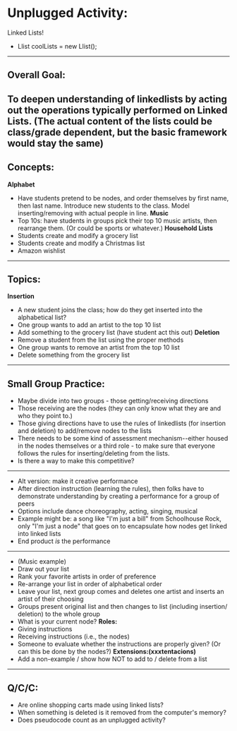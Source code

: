 # Unplugged Activity:
Linked Lists!  
- Llist coolLists = new Llist();
---
## Overall Goal:
To deepen understanding of linkedlists by acting out the operations typically performed on Linked Lists. (The actual content of the lists could be class/grade dependent, but the basic framework would stay the same)
---
## Concepts:
**Alphabet**
- Have students pretend to be nodes, and order themselves by first name, then last name. Introduce new students to the class. Model inserting/removing with actual people in line.
**Music**
- Top 10s: have students in groups pick their top 10 music artists, then rearrange them. (Or could be sports or whatever.)
**Household Lists**
- Students create and modify a grocery list
- Students create and modify a Christmas list
- Amazon wishlist
---
## Topics:
**Insertion**
- A new student joins the class; how do they get inserted into the alphabetical list?
- One group wants to add an artist to the top 10 list
- Add something to the grocery list (have student act this out)
**Deletion**
- Remove a student from the list using the proper methods
- One group wants to remove an artist from the top 10 list
- Delete something from the grocery list
---
## Small Group Practice:
- Maybe divide into two groups - those getting/receiving directions
- Those receiving are the nodes (they can only know what they are and who they point to.)
- Those giving directions have to use the rules of linkedlists (for insertion and deletion) to add/remove nodes to the lists
- There needs to be some kind of assessment mechanism--either housed in the nodes themselves or a third role - to make sure that everyone follows the rules for inserting/deleting from the lists.
- Is there a way to make this competitive?
---
- Alt version: make it creative performance
- After direction instruction (learning the rules), then folks have to demonstrate understanding by creating a performance for a group of peers
- Options include dance choreography, acting, singing, musical
- Example might be: a song like "I'm just a bill" from Schoolhouse Rock, only "I'm just a node" that goes on to encapsulate how nodes get linked into linked lists
- End product *is* the performance
---
- (Music example)
- Draw out your list
- Rank your favorite artists in order of preference
- Re-arrange your list in order of alphabetical order
- Leave your list, next group comes and deletes one artist and inserts an artist of their choosing
- Groups present original list and then changes to list (including insertion/ deletion) to the whole group
- What is your current node?
**Roles:**
- Giving instructions
- Receiving instructions (i.e., the nodes)
- Someone to evaluate whether the instructions are properly given? (Or can this be done by the nodes?)
**Extensions:(xxxtentacions)**
- Add a non-example / show how NOT to add to / delete from a list
---
## Q/C/C:
- Are online shopping carts made using linked lists?
- When something is deleted is it removed from the computer's memory?
- Does pseudocode count as an unplugged activity?

